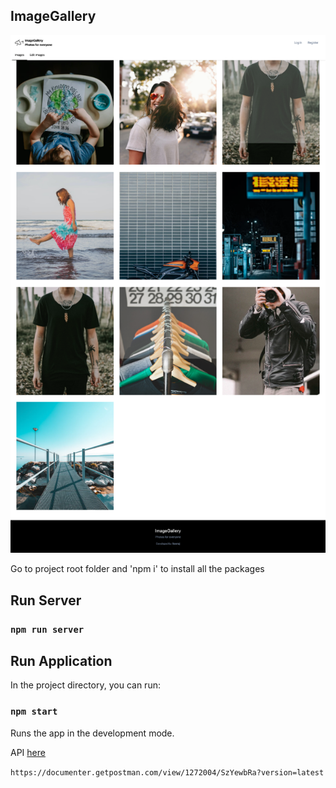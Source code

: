 ## ImageGallery

<img src="./doc/home.png" style="width:600px">

Go to project root folder  and 'npm i' to install all the packages

## Run Server 

### `npm run server`

## Run Application  

In the project directory, you can run:

### `npm start`

Runs the app in the development mode.<br />


API <a href="https://documenter.getpostman.com/view/1272004/SzYewbRa?version=latest"> here</a> 

`https://documenter.getpostman.com/view/1272004/SzYewbRa?version=latest`



